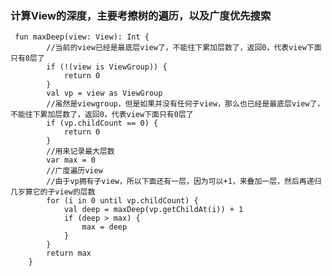 ### 计算View的深度，主要考擦树的遍历，以及广度优先搜索


     fun maxDeep(view: View): Int {
            //当前的view已经是最底层view了，不能往下累加层数了，返回0，代表view下面只有0层了
            if (!(view is ViewGroup)) {
                return 0
            }
            val vp = view as ViewGroup
            //虽然是viewgroup，但是如果并没有任何子view，那么也已经是最底层view了，不能往下累加层数了，返回0，代表view下面只有0层了
            if (vp.childCount == 0) {
                return 0
            }
            //用来记录最大层数
            var max = 0
            //广度遍历view
            //由于vp拥有子view，所以下面还有一层，因为可以+1，来叠加一层，然后再递归几岁算它的子view的层数
            for (i in 0 until vp.childCount) {
                val deep = maxDeep(vp.getChildAt(i)) + 1
                if (deep > max) {
                    max = deep
                }
            }
            return max
        }